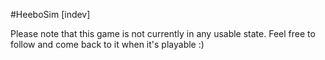 #HeeboSim [indev]

Please note that this game is not currently in any usable state.
Feel free to follow and come back to it when it's playable :)